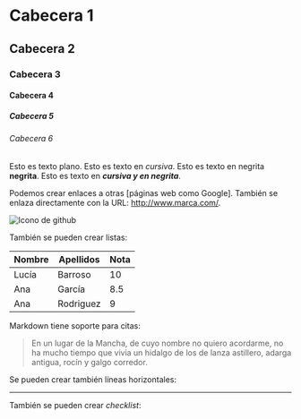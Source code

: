 # Cabecera 1
## Cabecera 2
### Cabecera 3
#### Cabecera 4
##### Cabecera 5
###### Cabecera 6

Esto es texto plano. Esto es texto en *cursiva*. Esto es texto en negrita **negrita**. Esto es texto en ***cursiva y en negrita***.




































Podemos crear enlaces a otras [páginas web como Google]. También se enlaza directamente con la URL: http://www.marca.com/.

![Icono de github](http://img.freepik.com/iconos-gratis/github-signo_318-42173.jpg?size=338&ext=jpg)

También se pueden crear listas:

| Nombre | Apellidos | Nota |
| ------ | --------- | ---- |
| Lucía | Barroso | 10 |
| Ana | García | 8.5 |
| Ana | Rodriguez | 9 |

Markdown tiene soporte para citas:

> En un lugar de la Mancha, de cuyo nombre no quiero acordarme, no ha mucho tiempo que vivia un hidalgo de los de lanza astillero, adarga antigua, rocín y galgo corredor.

Se pueden crear también líneas horizontales:

---

También se pueden crear *checklist*:
